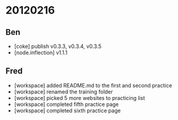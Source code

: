 # 20120216

## Ben
- [coke] publish v0.3.3, v0.3.4, v0.3.5
- [node.inflection] v1.1.1



## Fred
- [workspace] added README.md to the first and second practice
- [workspace] renamed the training folder
- [workspace] picked 5 more websites to practicing list
- [workspace] completed fifth practice page
- [workspace] completed sixth practice page